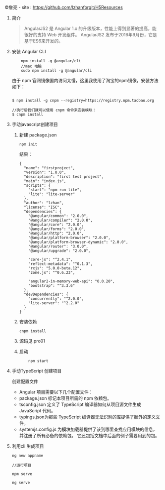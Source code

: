 &copy;詹亮                     - site : https://github.com/lzhanforgit/H5Resources
1. 简介

    >AngularJS2 是 Angular 1.x 的升级版本，性能上得到显著的提高，能很好的支持 Web 开发组件。
     AngularJS2 发布于2016年9月份，它是基于ES6来开发的。

2. 安装 Angular CLI

    ```
        npm install -g @angular/cli
        //mac 电脑
        sudo npm install -g @angular/cli
    ```

    由于 npm 官网镜像国内访问太慢，这里我使用了淘宝的npm镜像，安装方法如下：

    ```

    $ npm install -g cnpm --registry=https://registry.npm.taobao.org

    //执行后我们就可以使用 cnpm 命令来安装模块：
    $ cnpm install

    ```

3. 手动javascript创建项目

    1. 新建 package.json

        ```
        npm init
        ```
        结果：

        ```
        {
          "name": "firstproject",
          "version": "1.0.0",
          "description": "first test project",
          "main": "index.js",
          "scripts": {
            "start": "npm run lite",
            "lite": "lite-server"
          },
          "author": "lzhan",
          "license": "ISC",
          "dependencies": {
            "@angular/common": "2.0.0",
            "@angular/compiler": "2.0.0",
            "@angular/core": "2.0.0",
            "@angular/forms": "2.0.0",
            "@angular/http": "2.0.0",
            "@angular/platform-browser": "2.0.0",
            "@angular/platform-browser-dynamic": "2.0.0",
            "@angular/router": "3.0.0",
            "@angular/upgrade": "2.0.0",

            "core-js": "^2.4.1",
            "reflect-metadata": "^0.1.3",
            "rxjs": "5.0.0-beta.12",
            "zone.js": "^0.6.23",

            "angular2-in-memory-web-api": "0.0.20",
            "bootstrap": "^3.3.6"
          },
          "devDependencies": {
            "concurrently": "^2.0.0",
            "lite-server": "^2.2.0"
          }
        }

        ```

    2. 安装依赖

        ```
        cnpm install

        ```
    3. 源码见 pro01

    4. 启动

        ```
            npm start

        ```

4. 手动TypeScript 创建项目

    创建配置文件

    * Angular 项目需要以下几个配置文件：
    * package.json 标记本项目所需的 npm 依赖包。
    * tsconfig.json 定义了 TypeScript 编译器如何从项目源文件生成 JavaScript 代码。
    * typings.json为那些 TypeScript 编译器无法识别的库提供了额外的定义文件。
    * systemjs.config.js 为模块加载器提供了该到哪里查找应用模块的信息，并注册了所有必备的依赖包。 它还包括文档中后面的例子需要用到的包。

5. 利用cli 生成项目

    ```
    ng new appname

    //运行项目

    npm serve

    ng serve
    ```

